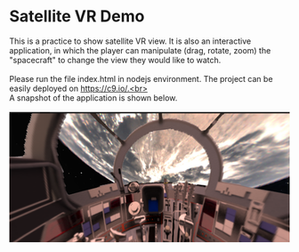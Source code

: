 # Satellite VR Demo
This is a practice to show satellite VR view. It is also an interactive application, in which the player can manipulate (drag, rotate, zoom) the "spacecraft" to change the view they would like to watch.<br><br>
Please run the file index.html in nodejs environment. The project can be easily deployed on https://c9.io/.<br><br>
A snapshot of the application is shown below.<br><br> 
![alt text](https://github.com/Meini72/SatelliteView/blob/master/1.png "Satellite VR Demo")
